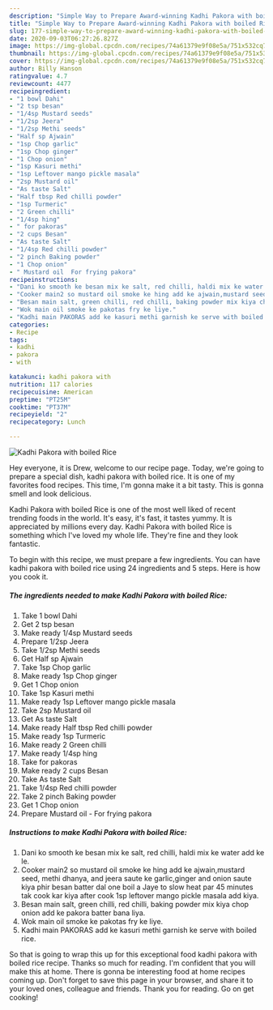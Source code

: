 ```yaml
---
description: "Simple Way to Prepare Award-winning Kadhi Pakora with boiled Rice"
title: "Simple Way to Prepare Award-winning Kadhi Pakora with boiled Rice"
slug: 177-simple-way-to-prepare-award-winning-kadhi-pakora-with-boiled-rice
date: 2020-09-03T06:27:26.827Z
image: https://img-global.cpcdn.com/recipes/74a61379e9f08e5a/751x532cq70/kadhi-pakora-with-boiled-rice-recipe-main-photo.jpg
thumbnail: https://img-global.cpcdn.com/recipes/74a61379e9f08e5a/751x532cq70/kadhi-pakora-with-boiled-rice-recipe-main-photo.jpg
cover: https://img-global.cpcdn.com/recipes/74a61379e9f08e5a/751x532cq70/kadhi-pakora-with-boiled-rice-recipe-main-photo.jpg
author: Billy Hanson
ratingvalue: 4.7
reviewcount: 4477
recipeingredient:
- "1 bowl Dahi"
- "2 tsp besan"
- "1/4sp Mustard seeds"
- "1/2sp Jeera"
- "1/2sp Methi seeds"
- "Half sp Ajwain"
- "1sp Chop garlic"
- "1sp Chop ginger"
- "1 Chop onion"
- "1sp Kasuri methi"
- "1sp Leftover mango pickle masala"
- "2sp Mustard oil"
- "As taste Salt"
- "Half tbsp Red chilli powder"
- "1sp Turmeric"
- "2 Green chilli"
- "1/4sp hing"
- " for pakoras"
- "2 cups Besan"
- "As taste Salt"
- "1/4sp Red chilli powder"
- "2 pinch Baking powder"
- "1 Chop onion"
- " Mustard oil  For frying pakora"
recipeinstructions:
- "Dani ko smooth ke besan mix ke salt, red chilli, haldi mix ke water add ke le."
- "Cooker main2 so mustard oil smoke ke hing add ke ajwain,mustard seed, methi dhanya, and jeera saute ke garlic,ginger and onion saute kiya phir besan batter dal one boil a Jaye to slow heat par 45 minutes tak cook kar kiya after cook 1sp leftover mango pickle masala add kiya."
- "Besan main salt, green chilli, red chilli, baking powder mix kiya chop onion add ke pakora batter bana liya."
- "Wok main oil smoke ke pakotas fry ke liye."
- "Kadhi main PAKORAS add ke kasuri methi garnish ke serve with boiled rice."
categories:
- Recipe
tags:
- kadhi
- pakora
- with

katakunci: kadhi pakora with 
nutrition: 117 calories
recipecuisine: American
preptime: "PT25M"
cooktime: "PT37M"
recipeyield: "2"
recipecategory: Lunch

---
```



![Kadhi Pakora with boiled Rice](https://img-global.cpcdn.com/recipes/74a61379e9f08e5a/751x532cq70/kadhi-pakora-with-boiled-rice-recipe-main-photo.jpg)

Hey everyone, it is Drew, welcome to our recipe page. Today, we're going to prepare a special dish, kadhi pakora with boiled rice. It is one of my favorites food recipes. This time, I'm gonna make it a bit tasty. This is gonna smell and look delicious.

Kadhi Pakora with boiled Rice is one of the most well liked of recent trending foods in the world. It's easy, it's fast, it tastes yummy. It is appreciated by millions every day. Kadhi Pakora with boiled Rice is something which I've loved my whole life. They're fine and they look fantastic.




To begin with this recipe, we must prepare a few ingredients. You can have kadhi pakora with boiled rice using 24 ingredients and 5 steps. Here is how you cook it.

<!--inarticleads1-->

##### The ingredients needed to make Kadhi Pakora with boiled Rice:

1. Take 1 bowl Dahi
1. Get 2 tsp besan
1. Make ready 1/4sp Mustard seeds
1. Prepare 1/2sp Jeera
1. Take 1/2sp Methi seeds
1. Get Half sp Ajwain
1. Take 1sp Chop garlic
1. Make ready 1sp Chop ginger
1. Get 1 Chop onion
1. Take 1sp Kasuri methi
1. Make ready 1sp Leftover mango pickle masala
1. Take 2sp Mustard oil
1. Get As taste Salt
1. Make ready Half tbsp Red chilli powder
1. Make ready 1sp Turmeric
1. Make ready 2 Green chilli
1. Make ready 1/4sp hing
1. Take  for pakoras
1. Make ready 2 cups Besan
1. Take As taste Salt
1. Take 1/4sp Red chilli powder
1. Take 2 pinch Baking powder
1. Get 1 Chop onion
1. Prepare  Mustard oil - For frying pakora




<!--inarticleads2-->

##### Instructions to make Kadhi Pakora with boiled Rice:

1. Dani ko smooth ke besan mix ke salt, red chilli, haldi mix ke water add ke le.
1. Cooker main2 so mustard oil smoke ke hing add ke ajwain,mustard seed, methi dhanya, and jeera saute ke garlic,ginger and onion saute kiya phir besan batter dal one boil a Jaye to slow heat par 45 minutes tak cook kar kiya after cook 1sp leftover mango pickle masala add kiya.
1. Besan main salt, green chilli, red chilli, baking powder mix kiya chop onion add ke pakora batter bana liya.
1. Wok main oil smoke ke pakotas fry ke liye.
1. Kadhi main PAKORAS add ke kasuri methi garnish ke serve with boiled rice.




So that is going to wrap this up for this exceptional food kadhi pakora with boiled rice recipe. Thanks so much for reading. I'm confident that you will make this at home. There is gonna be interesting food at home recipes coming up. Don't forget to save this page in your browser, and share it to your loved ones, colleague and friends. Thank you for reading. Go on get cooking!
